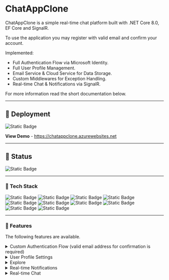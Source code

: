 # ChatAppClone
<p>ChatAppClone is a simple real-time chat platform built with .NET Core 8.0, EF Core and SignalR.</p>
<p>To use the application you may register with valid email and confirm your account.</p>
<p>Implemented: </p>
<ul>
   <li>Full Authentication Flow via Microsoft Identity.</li>
   <li>Full User Profile Management.</li>
   <li>Email Service & Cloud Service for Data Storage.</li>
   <li>Custom Middlewares for Exception Handling.</li>
   <li>Real-time Chat & Notifications via SignalR.</li>
</ul>
<p>For more information read the short documentation below.</p>
<hr />

## :star2: Deployment
<img alt="Static Badge" src="https://img.shields.io/badge/Status-Deployed-4AC41C">

<strong>View Demo</strong> - <a href="https://chatappclone.azurewebsites.net">https://chatappclone.azurewebsites.net</a>
<hr />

## :notebook_with_decorative_cover: Status
<img alt="Static Badge" src="https://img.shields.io/badge/Status-In Progress-%234AC41C">

<hr />

### :space_invader: Tech Stack

<p>
 <img alt="Static Badge" src="https://img.shields.io/badge/.NET Core 8.0-%E2%9C%93-blue">
  <img alt="Static Badge" src="https://img.shields.io/badge/EF Core-%E2%9C%93-%23C21325">
  <img alt="Static Badge" src="https://img.shields.io/badge/SQL Server-%E2%9C%93-brightgreen">
  <img alt="Static Badge" src="https://img.shields.io/badge/SignalR-%E2%9C%93-%23F6546A">
  <img alt="Static Badge" src="https://img.shields.io/badge/MailKit-%E2%9C%93-%23FFC0CB">
  <img alt="Static Badge" src="https://img.shields.io/badge/Cloudinary-%E2%9C%93-%233442CD">
  <img alt="Static Badge" src="https://img.shields.io/badge/HTML5-%E2%9C%93-%23800080">
  <img alt="Static Badge" src="https://img.shields.io/badge/CSS3-%E2%9C%93-%23008080">
  <img alt="Static Badge" src="https://img.shields.io/badge/Bootstrap-%E2%9C%93-red">
  <img alt="Static Badge" src="https://img.shields.io/badge/Javascript-%E2%9C%93-yellow">
</p>

<hr />

### :dart: Features
The following features are available.
<details>
  <summary>Custom Authentication Flow (valid email address for confirmation is required)</summary>
  <ul>
    <li>Register (with required email validation)</li>
    <li>Login</li>
    <li>Remember me</li>
    <li>Forgot Password</li>
    <li>Reset Password</li>
  </ul>
</details>

<details>
 <summary>User Profile Settings</summary>
 <ul>
   <li>Change you user data (email, username, profile picture)</li>
   <li>Change your password</li>
   <li>Manage your notifications</li>
  <li>Download your personal data</li>
  <li>Delete your account</li>
 </ul>
</details>

<details>
  <summary>Explore</summary>
  <ul>
    <li>Explore and filter users</li>
    <li>Select users with whom you would like to chat</li>
    <li>Start a direct chat with users</li>
  </ul>
</details>

<details>
  <summary>Real-time Notifications</summary>
  <ul>
    <li>Receive real-time notifications when new chat is created</li>
    <li>Receive real-time notifications when a chat with your is deleted</li>
  </ul>
</details>

<details>
  <summary>Real-time Chat</summary>
  <ul>
    <li>Communicate real-time with your friends</li>
    <li>Send messages real-time</li>
    <li>Receive new massages</li>
    <li>Delete chats you no longer want</li>
   <li>Real-time chat updates</li>
  </ul>
</details>
